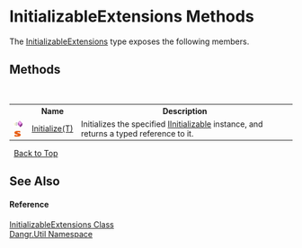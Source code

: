 # InitializableExtensions Methods
 

The <a href="T_Dangr_Util_InitializableExtensions">InitializableExtensions</a> type exposes the following members.


## Methods
&nbsp;<table><tr><th></th><th>Name</th><th>Description</th></tr><tr><td>![Public method](media/pubmethod.gif "Public method")![Static member](media/static.gif "Static member")</td><td><a href="M_Dangr_Util_InitializableExtensions_Initialize__1">Initialize(T)</a></td><td>
Initializes the specified <a href="T_Dangr_Util_IInitializable">IInitializable</a> instance, and returns a typed reference to it.</td></tr></table>&nbsp;
<a href="#initializableextensions-methods">Back to Top</a>

## See Also


#### Reference
<a href="T_Dangr_Util_InitializableExtensions">InitializableExtensions Class</a><br /><a href="N_Dangr_Util">Dangr.Util Namespace</a><br />